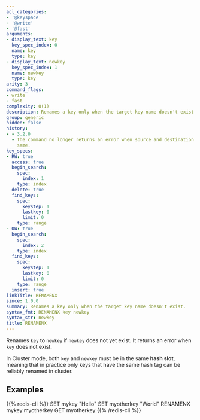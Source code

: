 ```yaml
---
acl_categories:
- '@keyspace'
- '@write'
- '@fast'
arguments:
- display_text: key
  key_spec_index: 0
  name: key
  type: key
- display_text: newkey
  key_spec_index: 1
  name: newkey
  type: key
arity: 3
command_flags:
- write
- fast
complexity: O(1)
description: Renames a key only when the target key name doesn't exist.
group: generic
hidden: false
history:
- - 3.2.0
  - The command no longer returns an error when source and destination names are the
    same.
key_specs:
- RW: true
  access: true
  begin_search:
    spec:
      index: 1
    type: index
  delete: true
  find_keys:
    spec:
      keystep: 1
      lastkey: 0
      limit: 0
    type: range
- OW: true
  begin_search:
    spec:
      index: 2
    type: index
  find_keys:
    spec:
      keystep: 1
      lastkey: 0
      limit: 0
    type: range
  insert: true
linkTitle: RENAMENX
since: 1.0.0
summary: Renames a key only when the target key name doesn't exist.
syntax_fmt: RENAMENX key newkey
syntax_str: newkey
title: RENAMENX
---
```

Renames `key` to `newkey` if `newkey` does not yet exist.
It returns an error when `key` does not exist.

In Cluster mode, both `key` and `newkey` must be in the same **hash slot**, meaning that in practice only keys that have the same hash tag can be reliably renamed in cluster.

## Examples

{{% redis-cli %}}
SET mykey "Hello"
SET myotherkey "World"
RENAMENX mykey myotherkey
GET myotherkey
{{% /redis-cli %}}

